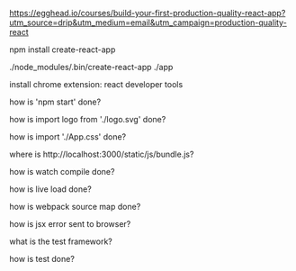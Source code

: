 https://egghead.io/courses/build-your-first-production-quality-react-app?utm_source=drip&utm_medium=email&utm_campaign=production-quality-react

npm install create-react-app

./node_modules/.bin/create-react-app ./app

install chrome extension: react developer tools


how is 'npm start' done?

how is import logo from './logo.svg' done?

how is import './App.css' done?

where is http://localhost:3000/static/js/bundle.js?

how is watch compile done?

how is live load done?

how is webpack source map done?

how is jsx error sent to browser?

what is the test framework?

how is test done?
